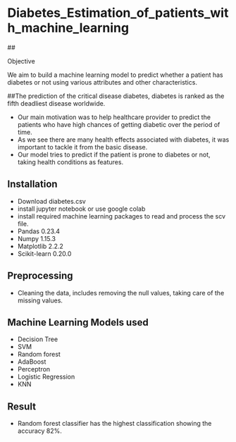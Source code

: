 # Diabetes_Estimation_of_patients_with_machine_learning
#<Diabetes Disease Prediction using Machine Learning>#

Objective

We aim to build a machine learning model to predict whether a patient has diabetes or not using various attributes and other characteristics.

##The prediction of the critical disease diabetes, diabetes is ranked as the fifth deadliest disease worldwide.

 - Our main motivation was to help healthcare provider to predict the patients who have high chances of getting diabetic over the period of time.
 - As we see there are many health effects associated with diabetes, it was important to tackle it from the basic disease.
 - Our model tries to predict if the patient is prone to diabetes or not, taking health conditions as features.

## Installation

 - Download diabetes.csv
 - install jupyter notebook or use google colab
 - install required machine learning packages to read and process the scv file.
 - Pandas 0.23.4
 - Numpy 1.15.3
 - Matplotlib 2.2.2
 - Scikit-learn 0.20.0

## Preprocessing

 - Cleaning the data, includes removing the null values, taking care of the missing values.

## Machine Learning Models used

 - Decision Tree
 - SVM
 - Random forest
 - AdaBoost
 - Perceptron
 - Logistic Regression
 - KNN

## Result

 - Random forest classifier has the highest classification showing the accuracy 82%.

